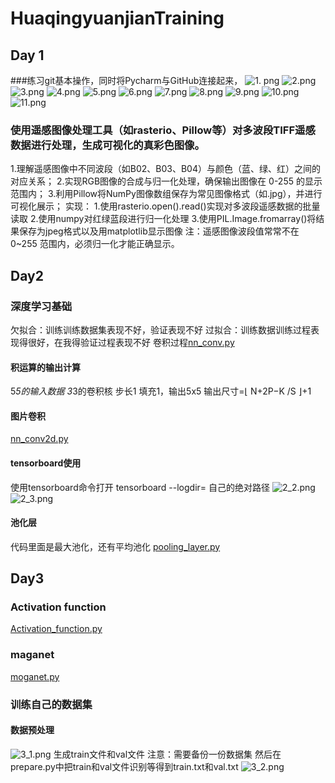 # HuaqingyuanjianTraining
## Day 1
###练习git基本操作，同时将Pycharm与GitHub连接起来，
![1. png](../Screenshot/Day1/1.png)
![2.png](../Screenshot/Day1/2.png)
![3.png](../Screenshot/Day1/3.png)
![4.png](../Screenshot/Day1/4.png)
![5.png](../Screenshot/Day1/5.png)
![6.png](../Screenshot/Day1/6.png)
![7.png](../Screenshot/Day1/7.png)
![8.png](../Screenshot/Day1/8.png)
![9.png](../Screenshot/Day1/9.png)
![10.png](../Screenshot/Day1/10.png)
![11.png](../Screenshot/Day1/11.png)
### 使用遥感图像处理工具（如rasterio、Pillow等）对多波段TIFF遥感数据进行处理，生成可视化的真彩色图像。
1.理解遥感图像中不同波段（如B02、B03、B04）与颜色（蓝、绿、红）之间的对应关系；
2.实现RGB图像的合成与归一化处理，确保输出图像在 0-255 的显示范围内；
3.利用Pillow将NumPy图像数组保存为常见图像格式（如.jpg），并进行可视化展示；
实现：
1.使用rasterio.open().read()实现对多波段遥感数据的批量读取
2.使用numpy对红绿蓝段进行归一化处理
3.使用PIL.Image.fromarray()将结果保存为jpeg格式以及用matplotlib显示图像
注：遥感图像波段值常常不在 0~255 范围内，必须归一化才能正确显示。

## Day2
### 深度学习基础
欠拟合：训练训练数据集表现不好，验证表现不好
过拟合：训练数据训练过程表现得很好，在我得验证过程表现不好
卷积过程[nn_conv.py](2022/Day2/Fundamentals_of_Deep_Learning/nn_conv.py)
#### 积运算的输出计算
5*5的输入数据 3*3的卷积核 步长1 填充1，输出5x5 
输出尺寸=⌊ N+2P−K /S ⌋+1
#### 图片卷积
[nn_conv2d.py](2022/Day2/Fundamentals_of_Deep_Learning/nn_conv2d.py)
#### tensorboard使用
使用tensorboard命令打开
tensorboard --logdir= 自己的绝对路径
![2_2.png](../Screenshot/Day2/2_2.png)
![2_3.png](../Screenshot/Day2/2_3.png)
#### 池化层
代码里面是最大池化，还有平均池化
[pooling_layer.py](2022/Day2/Fundamentals_of_Deep_Learning/pooling_layer.py)


## Day3
### Activation function
[Activation_function.py](2022/Day3/Activation_function.py)
### maganet
[moganet.py](2022/Day3/moganet.py)
### 训练自己的数据集
#### 数据预处理
![3_1.png](../Screenshot/Day3/3_1.png)
生成train文件和val文件
注意：需要备份一份数据集
然后在prepare.py中把train和val文件识别等得到train.txt和val.txt
![3_2.png](../Screenshot/Day3/3_2.png)

